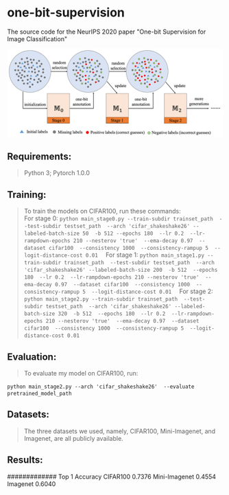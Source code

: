 # one-bit-supervision
The source code for the NeurIPS 2020 paper "One-bit Supervision for Image Classification"

![Image Text](https://github.com/huhengtong/one-bit-supervision/raw/main/framework.png)  

Requirements:
---------------------------------
>Python 3; Pytorch 1.0.0
  
Training:
-----------------------------------
>To train the models on CIFAR100, run these commands:  
    For stage 0: 
    ```
    python main_stage0.py --train-subdir trainset_path  --test-subdir testset_path  --arch 'cifar_shakeshake26' --labeled-batch-size 50  -b 512 --epochs 180  --lr 0.2  --lr-rampdown-epochs 210 --nesterov 'true'  --ema-decay 0.97  --dataset cifar100  --consistency 1000  --consistency-rampup 5  --logit-distance-cost 0.01  
    ```
    For stage 1: 
    ```
    python main_stage1.py --train-subdir trainset_path  --test-subdir testset_path  --arch 'cifar_shakeshake26' --labeled-batch-size 200  -b 512  --epochs 180  --lr 0.2  --lr-rampdown-epochs 210 --nesterov 'true'  --ema-decay 0.97  --dataset cifar100  --consistency 1000  --consistency-rampup 5  --logit-distance-cost 0.01  
    ```
    For stage 2: 
    ```
    python main_stage2.py --train-subdir trainset_path  --test-subdir testset_path  --arch 'cifar_shakeshake26' --labeled-batch-size 320  -b 512  --epochs 180  --lr 0.2  --lr-rampdown-epochs 210 --nesterov 'true'  --ema-decay 0.97  --dataset cifar100  --consistency 1000  --consistency-rampup 5  --logit-distance-cost 0.01  
    ```

Evaluation:
---------------------------------
>To evaluate my model on CIFAR100, run:
```
python main_stage2.py --arch 'cifar_shakeshake26'  --evaluate pretrained_model_path
```

Datasets:
-------------------------------
>The three datasets we used, namely, CIFAR100, Mini-Imagenet, and Imagenet, are all publicly available.
  
Results:
----------------------------------
#############  Top 1 Accuracy
CIFAR100       0.7376
Mini-Imagenet  0.4554
Imagenet       0.6040
